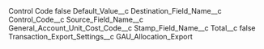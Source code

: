 <?xml version="1.0" encoding="UTF-8"?>
<CustomMetadata xmlns="http://soap.sforce.com/2006/04/metadata" xmlns:xsi="http://www.w3.org/2001/XMLSchema-instance" xmlns:xsd="http://www.w3.org/2001/XMLSchema">
    <label>Control Code</label>
    <protected>false</protected>
    <values>
        <field>Default_Value__c</field>
        <value xsi:nil="true"/>
    </values>
    <values>
        <field>Destination_Field_Name__c</field>
        <value xsi:type="xsd:string">Control_Code__c</value>
    </values>
    <values>
        <field>Source_Field_Name__c</field>
        <value xsi:type="xsd:string">General_Account_Unit_Cost_Code__c</value>
    </values>
    <values>
        <field>Stamp_Field_Name__c</field>
        <value xsi:nil="true"/>
    </values>
    <values>
        <field>Total__c</field>
        <value xsi:type="xsd:boolean">false</value>
    </values>
    <values>
        <field>Transaction_Export_Settings__c</field>
        <value xsi:type="xsd:string">GAU_Allocation_Export</value>
    </values>
</CustomMetadata>
